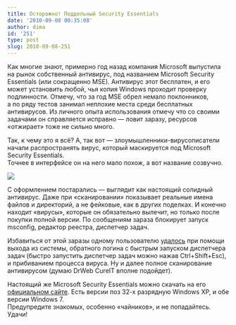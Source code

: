 ```yaml
---
title: Осторожно! Поддельный Security Essentials
date: '2010-09-08 00:35:08'
author: dima
id: '251'
type: post
slug: 2010-09-08-251
---
```


Как многие знают, примерно год назад компания Microsoft выпустила на рынок собственный антивирус, под названием Microsoft Security Essentials (или сокращенно MSE). Антивирус этот бесплатен, и его может установить любой, чья копия Windows проходит проверку подлинности. Отмечу, что за год MSE обрел немало поклонников, а по ряду тестов занимал неплохие места среди бесплатных антивирусов. Из личного опыта использования отмечу что со своими задачами он справляется исправно — ловит заразу, ресурсов «отжирает» тоже не сильно много.

Так, к чему это я всё? А, так вот — злоумышленники-вирусописатели начали распространять вирус, который маскируется под Microsoft Security Essentials.  
Точнее в интерфейсе он на него мало похож, а вот название созвучно.

[![](/_bl/2/s99966111.jpg)](/_bl/2/99966111.jpg "Нажмите, для просмотра в полном размере...")

С оформлением постарались — выглядит как настоящий солидный антивирус. Даже при «сканировании» показывает реальные имена файлов и директорий, а не фейковые, как в других поделках. И конечно находит «вирусы», которые он обязательно вылечит, но только после покупки полной версии. По сообщениям зараза блокирует запуск msconfig, редактор реестра, диспетчер задач.

Избавиться от этой заразы одному пользователю [удалось](http://www.techweek.ru/trojan-mse/ "http://www.techweek.ru/trojan-mse/") при помощи выхода из системы, обратного логина с быстрым запуском диспетчера задач (быстро запустить диспетчер задач можно нажав Ctrl+Shift+Esc), и прибиванием процесса вируса. Ну и далее полное сканирование антивирусом (думаю DrWeb CureIT вполне подойдет).

Настоящий же Microsoft Security Essentials можно скачать на его [официальном сайте](http://www.microsoft.com/security_essentials/?mkt=ru-ru "http://www.microsoft.com/security_essentials/?mkt=ru-ru"). Есть версии поз 32-х разрядную Windows XP, и обе версии Windows 7.  
Предупредите знакомых, особенно «чайников», и не попадайтесь. Удачи!